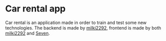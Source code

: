 # Car rental app

Car rental is an application made in order to train and test some new technologies. The backend is made by [milki2292](https://github.com/milki2292), frontend is made by both [milki2292](https://github.com/milki2292) and [Seven](https://github.com/Seven730).
